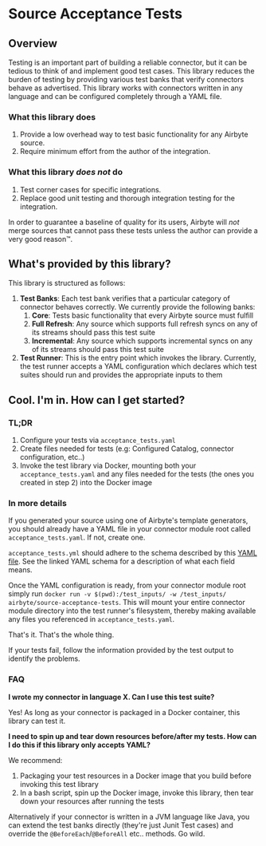 # Source Acceptance Tests

## Overview

Testing is an important part of building a reliable connector, but it can be tedious to think of and implement good test cases. This library reduces the burden of testing by providing various test banks that verify connectors behave as advertised. This library works with connectors written in any language and can be configured completely through a YAML file.   

### What this library does
1. Provide a low overhead way to test basic functionality for any Airbyte source. 
1. Require minimum effort from the author of the integration.

### What this library _does not_ do 
1. Test corner cases for specific integrations.
1. Replace good unit testing and thorough integration testing for the integration.

In order to guarantee a baseline of quality for its users, Airbyte will _not_ merge sources that cannot pass these tests unless the author can provide a very good reason™.

## What's provided by this library?
This library is structured as follows: 
1. **Test Banks**: Each test bank verifies that a particular category of connector behaves correctly. We currently provide the following banks: 
    1. **Core**: Tests basic functionality that every Airbyte source must fulfill
    1. **Full Refresh**: Any source which supports full refresh syncs on any of its streams should pass this test suite
    1. **Incremental**: Any source which supports incremental syncs on any of its streams should pass this test suite 
1. **Test Runner**: This is the entry point which invokes the library. Currently, the test runner accepts a YAML configuration which declares which test suites should run and provides the appropriate inputs to them


## Cool. I'm in. How can I get started?

### TL;DR 
1. Configure your tests via `acceptance_tests.yaml`
2. Create files needed for tests (e.g: Configured Catalog, connector configuration, etc..)
3. Invoke the test library via Docker, mounting both your `acceptance_tests.yaml` and any files needed for the tests (the ones you created in step 2) into the Docker image

### In more details
If you generated your source using one of Airbyte's template generators, you should already have a YAML file in your connector module root called `acceptance_tests.yaml`. If not, create one.

`acceptance_tests.yml` should adhere to the schema described by this [YAML file](src/main/resources/schemas/source_acceptance_test_inputs.yaml). See the linked YAML schema for a description of what each field means.

Once the YAML configuration is ready, from your connector module root simply run `docker run -v $(pwd):/test_inputs/ -w /test_inputs/ airbyte/source-acceptance-tests`. This will mount your entire connector module directory into the test runner's filesystem, thereby making available any files you referenced in `acceptance_tests.yaml`. 

That's it. That's the whole thing. 

If your tests fail, follow the information provided by the test output to identify the problems. 

### FAQ
**I wrote my connector in language X. Can I use this test suite?**

Yes! As long as your connector is packaged in a Docker container, this library can test it. 

**I need to spin up and tear down resources before/after my tests. How can I do this if this library only accepts YAML?**

We recommend: 
1. Packaging your test resources in a Docker image that you build before invoking this test library
2. In a bash script, spin up the Docker image, invoke this library, then tear down your resources after running the tests

Alternatively if your connector is written in a JVM language like Java, you can extend the test banks directly (they're just Junit Test cases) and override the `@BeforeEach`/`@BeforeAll` etc.. methods. Go wild.  
